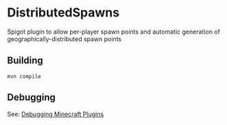 # DistributedSpawns
Spigot plugin to allow per-player spawn points and automatic generation of geographically-distributed spawn points

## Building

`mvn compile`

## Debugging

See: [Debugging Minecraft Plugins](https://github.com/acrawley/BasePluginLib/wiki/Debugging-Minecraft-Plugins)
